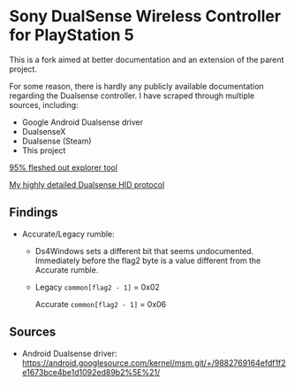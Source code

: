 # Sony DualSense Wireless Controller for PlayStation 5

This is a fork aimed at better documentation and an extension of the parent project.

For some reason, there is hardly any publicly available documentation regarding
the Dualsense controller. I have scraped through multiple sources, including:
- Google Android Dualsense driver
- DualsenseX
- Dualsense (Steam)
- This project

[95% fleshed out explorer tool](https://PeriodicSeizures.github.io/dualsense/dualsense-explorer.html)

[My highly detailed Dualsense HID protocol](https://PeriodicSeizures.github.io/dualsense/protocol.html)

## Findings
- Accurate/Legacy rumble:
  - Ds4Windows sets a different bit that seems undocumented. Immediately
    before the flag2 byte is a value different from the Accurate rumble.
  - Legacy `common[flag2 - 1]` = 0x02
    
    Accurate `common[flag2 - 1]` = 0x06

## Sources
- Android Dualsense driver: https://android.googlesource.com/kernel/msm.git/+/9882769164efdf1f2e1673bce4be1d1092ed89b2%5E%21/

